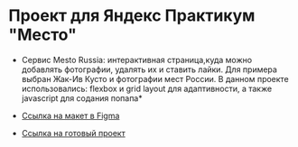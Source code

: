 # Проект для Яндекс Практикум "Место"

* Сервис Mesto Russia: интерактивная страница,куда можно добавлять фотографии, удалять их и ставить лайки. Для примера выбран Жак-Ив Кусто и фотографии мест России. В данном проекте использовались: flexbox и grid layout для адаптивности, а также javascript для содания попапа*


* [Ссылка на макет в Figma](https://www.figma.com/file/StZjf8HnoeLdiXS7dYrLAh/JavaScript.-Sprint-4)
* [Ссылка на готовый проект](https://karinamaulitova.github.io/mesto/)
